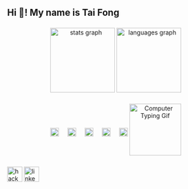 <h2 align="left">Hi 👋! My name is Tai Fong</h2>

###

<div align="center">
  <img src="https://github-readme-stats.vercel.app/api?username=TaiFong&hide_title=false&hide_rank=false&show_icons=true&include_all_commits=true&count_private=true&disable_animations=false&theme=dracula&locale=en&hide_border=false" height="150" alt="stats graph"  />
  <img src="https://github-readme-stats.vercel.app/api/top-langs?username=TaiFong&locale=en&hide_title=false&layout=compact&card_width=320&langs_count=5&theme=dracula&hide_border=false" height="150" alt="languages graph"  />
</div>

###

<p align="center">
  <!-- Logos -->
  <img src="https://raw.githubusercontent.com/marwin1991/profile-technology-icons/refs/heads/main/icons/c.png" height="20" style="vertical-align: middle; margin-top:-100px;" alt="C Logo"/>
  <img width="12" />
  <img src="https://cdn.jsdelivr.net/gh/devicons/devicon/icons/nixos/nixos-original.svg" height="20" style="vertical-align: middle; margin-top:-100px;" alt="Nix Logo"/>
  <img width="12"/>
  <img src="https://cdn.jsdelivr.net/gh/devicons/devicon/icons/racket/racket-original.svg" height="20" style="vertical-align: middle; margin-top:-100px;" alt="Racket Logo"/>
  <img width="12"/>
  <img src="https://cdn.jsdelivr.net/gh/devicons/devicon/icons/postgresql/postgresql-original.svg" height="20" style="vertical-align: middle; margin-top:-100px;" alt="PostgreSQL Logo"/>
  <img width="12"/>
  <img src="https://cdn.jsdelivr.net/gh/devicons/devicon/icons/neovim/neovim-original.svg" height="20" style="vertical-align: middle; margin-top:-100px;" alt="Neovim Logo"/>

  <!-- GIF -->
  <img src="https://media0.giphy.com/media/v1.Y2lkPTc5MGI3NjExZnhyNTRnODNoYWs5bG0xZGp4c3d1cjhsb2g3MmxvcGxvc2Q4ZnVjeiZlcD12MV9pbnRlcm5hbF9naWZfYnlfaWQmY3Q9Zw/HoffxyN8ghVuw/giphy.gif" height="120" alt="Computer Typing Gif"/>
</p>

###

<div align="left">
  <img src="https://img.shields.io/static/v1?message=HackerRank&logo=hackerrank&label=&color=2EC866&logoColor=white&labelColor=&style=for-the-badge" height="35" alt="hackerrank logo"  />
  <img src="https://img.shields.io/static/v1?message=LinkedIn&logo=linkedin&label=&color=0077B5&logoColor=white&labelColor=&style=for-the-badge" height="35" alt="linkedin logo"  />
</div>

###

